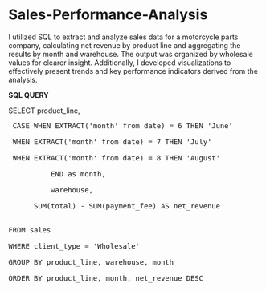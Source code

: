 # Sales-Performance-Analysis
I utilized SQL to extract and analyze sales data for a motorcycle parts company, calculating net revenue by product line and aggregating the results by month and warehouse. The output was organized by wholesale values for clearer insight. Additionally, I developed visualizations to effectively present trends and key performance indicators derived from the analysis.


**SQL QUERY** <br>

SELECT  product_line, <br> 
 <pre> CASE WHEN EXTRACT('month' from date) = 6 THEN 'June' <br>
 WHEN EXTRACT('month' from date) = 7 THEN 'July' <br>
 WHEN EXTRACT('month' from date) = 8 THEN 'August' <br>
          END as month, <br>
          warehouse, <br>
	  SUM(total) - SUM(payment_fee) AS net_revenue <br> 

FROM sales <br>
WHERE client_type = 'Wholesale' <br>
GROUP BY product_line, warehouse, month <br>
ORDER BY product_line, month, net_revenue DESC <br>
